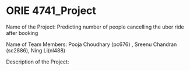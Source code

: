 # ORIE 4741_Project
Name of the Project: Predicting number of people cancelling the uber ride after booking

Name of Team Members: Pooja Choudhary (pc676) , Sreenu Chandran (sc2886), Ning Li(nl488)

Description of the Project: 
